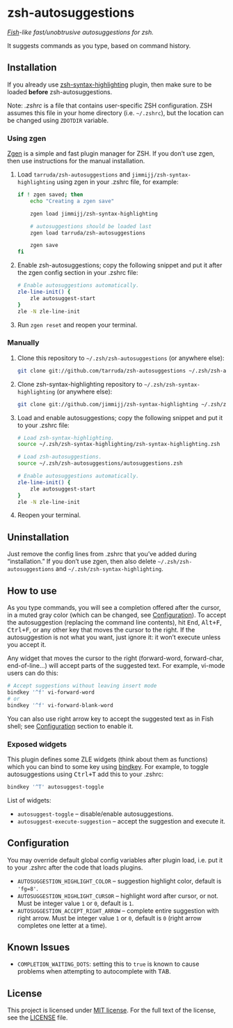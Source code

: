 # zsh-autosuggestions

_[Fish](http://fishshell.com/)-like fast/unobtrusive autosuggestions for zsh._

It suggests commands as you type, based on command history.


## Installation

If you already use [zsh-syntax-highlighting](https://github.com/zsh-users/zsh-syntax-highlighting) plugin, then make sure to be loaded **before** zsh-autosuggestions.

Note: _.zshrc_ is a file that contains user-specific ZSH configuration.
ZSH assumes this file in your home directory (i.e. `~/.zshrc`), but the location can be changed using `ZDOTDIR` variable.

### Using zgen

[Zgen](https://github.com/tarjoilija/zgen) is a simple and fast plugin manager for ZSH.
If you don’t use zgen, then use instructions for the manual installation.

1. Load `tarruda/zsh-autosuggestions` and `jimmijj/zsh-syntax-highlighting` using zgen in your .zshrc file, for example:

    ```sh
    if ! zgen saved; then
        echo "Creating a zgen save"

        zgen load jimmijj/zsh-syntax-highlighting

        # autosuggestions should be loaded last
        zgen load tarruda/zsh-autosuggestions

        zgen save
    fi
    ```

2. Enable zsh-autosuggestions; copy the following snippet and put it after the zgen config section in your .zshrc file:

    ```sh
    # Enable autosuggestions automatically.
    zle-line-init() {
        zle autosuggest-start
    }
    zle -N zle-line-init
    ```

3. Run `zgen reset` and reopen your terminal.


### Manually

1. Clone this repository to `~/.zsh/zsh-autosuggestions` (or anywhere else):

    ```sh
    git clone git://github.com/tarruda/zsh-autosuggestions ~/.zsh/zsh-autosuggestions
    ```

2. Clone zsh-syntax-highlighting repository to `~/.zsh/zsh-syntax-highlighting` (or anywhere else):

    ```sh
    git clone git://github.com/jimmijj/zsh-syntax-highlighting ~/.zsh/zsh-syntax-highlighting
    ```

3. Load and enable autosuggestions; copy the following snippet and put it to your .zshrc file:

    ```sh
    # Load zsh-syntax-highlighting.
    source ~/.zsh/zsh-syntax-highlighting/zsh-syntax-highlighting.zsh

    # Load zsh-autosuggestions.
    source ~/.zsh/zsh-autosuggestions/autosuggestions.zsh

    # Enable autosuggestions automatically.
    zle-line-init() {
        zle autosuggest-start
    }
    zle -N zle-line-init
    ```

4. Reopen your terminal.


## Uninstallation

Just remove the config lines from .zshrc that you’ve added during “installation.”
If you don’t use zgen, then also delete `~/.zsh/zsh-autosuggestions` and `~/.zsh/zsh-syntax-highlighting`.


## How to use

As you type commands, you will see a completion offered after the cursor, in a muted gray color (which can be changed, see [Configuration](#configuration)).
To accept the autosuggestion (replacing the command line contents), hit <kbd>End</kbd>, <kbd>Alt+F</kbd>, <kbd>Ctrl+F</kbd>, or any other key that moves the cursor to the right.
If the autosuggestion is not what you want, just ignore it: it won’t execute unless you accept it.

Any widget that moves the cursor to the right (forward-word, forward-char, end-of-line…) will accept parts of the suggested text.
For example, vi-mode users can do this:

```sh
# Accept suggestions without leaving insert mode
bindkey '^f' vi-forward-word
# or
bindkey '^f' vi-forward-blank-word
```

You can also use right arrow key to accept the suggested text as in Fish shell; see [Configuration](#configuration) section to enable it.

### Exposed widgets

This plugin defines some ZLE widgets (think about them as functions) which you can bind to some key using [bindkey](http://zshwiki.org/home/zle/bindkeys).
For example, to toggle autosuggestions using <kbd>Ctrl+T</kbd> add this to your .zshrc:

```sh
bindkey '^T' autosuggest-toggle
```

List of widgets:

 - `autosuggest-toggle` – disable/enable autosuggestions.
 - `autosuggest-execute-suggestion` – accept the suggestion and execute it.


## Configuration

You may override default global config variables after plugin load, i.e. put it to your .zshrc after the code that loads plugins.

- `AUTOSUGGESTION_HIGHLIGHT_COLOR` – suggestion highlight color, default is `'fg=8'`.
- `AUTOSUGGESTION_HIGHLIGHT_CURSOR` – highlight word after cursor, or not. Must be integer value `1` or `0`, default is `1`.
- `AUTOSUGGESTION_ACCEPT_RIGHT_ARROW` – complete entire suggestion with right arrow. Must be integer value `1` or `0`, default is `0` (right arrow completes one letter at a time).


## Known Issues

 - `COMPLETION_WAITING_DOTS`: setting this to `true` is known to cause problems when attempting to autocomplete with <kbd>TAB</kbd>.


## License

This project is licensed under [MIT license](http://opensource.org/licenses/MIT).
For the full text of the license, see the [LICENSE](LICENSE) file.

